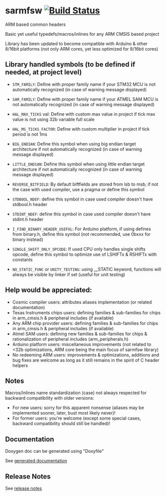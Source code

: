 # sarmfsw [![Build Status](https://app.travis-ci.com/SMFSW/sarmfsw.svg?branch=master)](https://app.travis-ci.com/SMFSW/sarmfsw)

ARM based common headers

Basic yet useful typedefs/macros/inlines for any ARM CMSIS based project

Library has been updated to become compatible with Arduino & other 8/16bit platforms
(not only ARM cores, yet less optimized for 8/16bit cores)

## Library handled symbols (to be defined if needed, at project level)

* `STM_FAMILY`: Define with proper family name if your STM32 MCU is not automatically recognized (in case of warning message displayed)
* `SAM_FAMILY`: Define with proper family name if your ATMEL SAM MCU is not automatically recognized (in case of warning message displayed)

* `HAL_MAX_TICKS` val: Define with custom max value in project if tick max value is not using 32b variable full scale
* `HAL_MS_TICKS_FACTOR`: Define with custom multiplier in project if tick period is not 1ms

* `BIG_ENDIAN`: Define this symbol when using big endian target architecture if not automatically recognized (in case of warning message displayed)
* `LITTLE_ENDIAN`: Define this symbol when using little endian target architecture if not automatically recognized (in case of warning message displayed)
* `REVERSE_BITFIELD`: By default biftfields are stored from lsb to msb; if not the case with used compiler, use a pragma or define this symbol

* `STDBOOL_NDEF`: define this symbol in case used compiler doesn't have stdbool.h header
* `STDINT_NDEF`: define this symbol in case used compiler doesn't have stdint.h header
* `I_FIND_BINARY_HEADER_USEFUL`: For Arduino platform, if using defines from binary.h, define this symbol (not recommended, use 0bxxx for binary instead)

* `SINGLE_SHIFT_ONLY_OPCODE`: If used CPU only handles single shifts opcode, define this symbol to optimize use of LSHIFTx & RSHIFTx with constants

* `NO_STATIC_FUNC` or `UNITY_TESTING`: using __STATIC keyword, functions will always be visible by linker if set (useful for unit testing)

## Help would be appreciated:

* Cosmic compiler users: attributes aliases implementation (or related documentation)
* Texas Instruments chips users: defining families & sub-families for chips in arm_cmsis.h & peripheral includes (if available)
* Any ARM chip provider users: defining families & sub-families for chips in arm_cmsis.h & peripheral includes (if available)
* Atmel SAM users: defining new families & sub-families for chips & rationalization of peripheral includes (arm_peripherals.h)
* Arduino platform users: miscellaneous improvements (not related to <32b optimizations, ARM core being the main focus of sarmfsw library)
* No redeeming ARM users: improvements & optimizations, additions and bug fixes are welcome as long as it still remains in the spirit of C header helpers

## Notes

Macros/Inlines name standardization (case) not always respected for backward compatibility with older versions:
- For new users: sorry for this apparent nonsense (aliases may be implemented sooner, later, bust most likely never)!
- For former users: you're welcome (except some special cases, backward compatibility should still be handled)!
 
## Documentation

Doxygen doc can be generated using "Doxyfile"

See [generated documentation](https://smfsw.github.io/sarmfsw/)

## Release Notes

See [release notes](ReleaseNotes.md)
